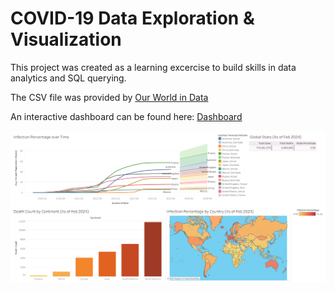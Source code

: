 # COVID-19 Data Exploration & Visualization

This project was created as a learning excercise to build skills in data analytics and SQL querying. 

The CSV file was provided by [Our World in Data](ourworldindata.org/covid-deaths) 

An interactive dashboard can be found here: [Dashboard](https://public.tableau.com/app/profile/corey.merritt5468/viz/COVIDData_17090071351950/Dashboard)

![COVID-19 Data Visualization](dashboard.png)
